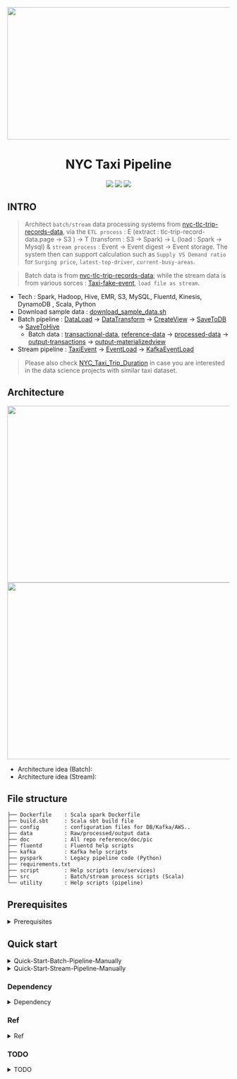 <p align="center"><img src ="https://github.com/yennanliu/NYC_Taxi_Pipeline/blob/master/doc/pic/taxi_logo_V2.svg" width="2000" height="300"></p>

<h1 align="center">NYC Taxi Pipeline</a></h1>

<p align="center">
<!--- travis -->
<a href="https://travis-ci.org/yennanliu/NYC_Taxi_Pipeline"><img src="https://travis-ci.org/yennanliu/NYC_Taxi_Pipeline.svg?branch=master"></a>
<!--- PR -->
<a href="https://github.com/yennanliu/NYC_Taxi_Pipeline/pulls"><img src="https://img.shields.io/badge/PRs-welcome-6574cd.svg"></a>
<!--- notebooks mybinder -->
<a href="https://mybinder.org/v2/gh/yennanliu/NYC_Taxi_Pipeline/master"><img src="https://img.shields.io/badge/launch-Jupyter-5eba00.svg"></a>
</p>

## INTRO
> Architect `batch/stream` data processing systems from [nyc-tlc-trip-records-data](https://www1.nyc.gov/site/tlc/about/tlc-trip-record-data.page), via the `ETL process`  :
E (extract : tlc-trip-record-data.page -> S3 ) -> T (transform : S3 -> Spark) -> L (load : Spark -> Mysql) & `stream process` : Event -> Event digest -> Event storage. The system then can support calculation such as `Supply VS Demand ratio` for `Surging price`, `latest-top-driver`, `current-busy-areas`.

> Batch data is from [nyc-tlc-trip-records-data](https://www1.nyc.gov/site/tlc/about/tlc-trip-record-data.page); while the stream data is from various sorces : [Taxi-fake-event](https://github.com/yennanliu/NYC_Taxi_Pipeline/tree/master/src/main/scala/TaxiEvent), `load file as stream`.

* Tech : Spark, Hadoop, Hive, EMR, S3, MySQL, Fluentd, Kinesis, DynamoDB , Scala, Python 
* Download sample data : [download_sample_data.sh](https://github.com/yennanliu/NYC_Taxi_Pipeline/blob/master/script/download_sample_data.sh)
* Batch pipeline : [DataLoad](https://github.com/yennanliu/NYC_Taxi_Pipeline/tree/master/src/main/scala/DataLoad) -> [DataTransform](https://github.com/yennanliu/NYC_Taxi_Pipeline/tree/master/src/main/scala/DataTransform) -> [CreateView](https://github.com/yennanliu/NYC_Taxi_Pipeline/tree/master/src/main/scala/CreateView) -> [SaveToDB](https://github.com/yennanliu/NYC_Taxi_Pipeline/tree/master/src/main/scala/SaveToDB) -> [SaveToHive](https://github.com/yennanliu/NYC_Taxi_Pipeline/tree/master/src/main/scala/SaveToHive)
	* Batch data : [transactional-data](https://github.com/yennanliu/NYC_Taxi_Pipeline/tree/master/data/staging/transactional-data), [reference-data](https://github.com/yennanliu/NYC_Taxi_Pipeline/tree/master/data/staging/reference-data) -> [processed-data](https://github.com/yennanliu/NYC_Taxi_Pipeline/tree/master/data/processed) -> [output-transactions](https://github.com/yennanliu/NYC_Taxi_Pipeline/tree/master/data/output/transactions) -> [output-materializedview](https://github.com/yennanliu/NYC_Taxi_Pipeline/tree/master/data/output/materializedview)
* Stream pipeline : [TaxiEvent](https://github.com/yennanliu/NYC_Taxi_Pipeline/tree/master/src/main/scala/TaxiEvent) -> [EventLoad](https://github.com/yennanliu/NYC_Taxi_Pipeline/tree/master/src/main/scala/EventLoad) -> [KafkaEventLoad](https://github.com/yennanliu/NYC_Taxi_Pipeline/tree/master/src/main/scala/KafkaEventLoad)

> Please also check [NYC_Taxi_Trip_Duration](https://github.com/yennanliu/NYC_Taxi_Trip_Duration) in case you are interested in the data science projects with similar taxi dataset. 

## Architecture 
<img src ="https://github.com/yennanliu/NYC_Taxi_Pipeline/blob/master/doc/pic/batch_architecture.svg" width="800" height="400">
<img src ="https://github.com/yennanliu/NYC_Taxi_Pipeline/blob/master/doc/pic/stream_architecture_V2.svg" width="800" height="400">

- Architecture idea (Batch):
- Architecture idea (Stream):

## File structure 
```
├── Dockerfile    : Scala spark Dockerfile
├── build.sbt     : Scala sbt build file
├── config        : configuration files for DB/Kafka/AWS..
├── data          : Raw/processed/output data
├── doc           : All repo reference/doc/pic
├── fluentd       : Fluentd help scripts
├── kafka         : Kafka help scripts
├── pyspark       : Legacy pipeline code (Python)
├── requirements.txt
├── script        : Help scripts (env/services) 
├── src           : Batch/stream process scripts (Scala)
└── utility       : Help scripts (pipeline)
```

## Prerequisites
<details>
<summary>Prerequisites</summary>

- Install 
	- Spark 2.4.3
	- Java 1.8.0_11 (java 8)
	- Scala 2.11.12
	- sbt 1.3.5
	- Zoopkeeper
	- Kafka
	- Mysql
	- Elasitic search (optional)
	- Hive (optional)
	- Hadoop (optional)
	- Fluentd (optional)
	- Python 3  (optional)
	- Pyspark (optional)

- Set up 
	- AWS account and get `key_pair` for access below services:
		- EMR
		- EC2
		- S3
		- DYNAMODB
		- Kinesis
- Config
	- update [config](https://github.com/yennanliu/NYC_Taxi_Pipeline/tree/master/config) with your creds  

</details>

## Quick start 
<details>
<summary>Quick-Start-Batch-Pipeline-Manually</summary>

```bash 
# STEP 1) Download the dataset
bash script/download_sample_data.sh

# STEP 2) sbt package 
sbt package

# STEP 3) Load data 
spark-submit \
 --class DataLoad.LoadReferenceData \
 target/scala-2.11/nyc_taxi_pipeline_2.11-1.0.jar

spark-submit \
 --class DataLoad.LoadGreenTripData \
 target/scala-2.11/nyc_taxi_pipeline_2.11-1.0.jar

spark-submit \
 --class DataLoad.LoadYellowTripData \
 target/scala-2.11/nyc_taxi_pipeline_2.11-1.0.jar

# STEP 4) Transform data 
spark-submit \
 --class DataTransform.TransformGreenTaxiData \
 target/scala-2.11/nyc_taxi_pipeline_2.11-1.0.jar

spark-submit \
 --class DataTransform.TransformYellowTaxiData \
 target/scala-2.11/nyc_taxi_pipeline_2.11-1.0.jar

# STEP 5) Create view 
spark-submit \
 --class CreateView.CreateMaterializedView \
 target/scala-2.11/nyc_taxi_pipeline_2.11-1.0.jar

# STEP 6) Save to JDBC (mysql)
spark-submit \
 --class SaveToDB.JDBCToMysql \
 target/scala-2.11/nyc_taxi_pipeline_2.11-1.0.jar

# STEP 7) Save to Hive
spark-submit \
 --class SaveToHive.SaveMaterializedviewToHive \
 target/scala-2.11/nyc_taxi_pipeline_2.11-1.0.jar

```

</details>

<details>
<summary>Quick-Start-Stream-Pipeline-Manually</summary>

```bash 
# STEP 1) sbt package 
sbt package

# STEP 2) Create Taxi event
spark-submit \
 --class TaxiEvent.CreateBasicTaxiEvent \
 target/scala-2.11/nyc_taxi_pipeline_2.11-1.0.jar

# check the event
curl localhost:44444

# STEP 3) Process Taxi event
spark-submit \
 --class EventLoad.SparkStream_demo_LoadTaxiEvent \
 target/scala-2.11/nyc_taxi_pipeline_2.11-1.0.jar

# STEP 4) Send Taxi event to Kafaka
# start zookeeper, kafka
brew services start zookeeper
brew services start kafka

# create kafka topic
kafka-topics --create -zookeeper localhost:2181 --replication-factor 1  --partitions 1 --topic first_topic
kafka-topics --create -zookeeper localhost:2181 --replication-factor 1  --partitions 1 --topic streams-taxi

# curl event to kafka producer
curl localhost:44444 | kafka-console-producer  --broker-list  127.0.0.1:9092 --topic first_topic

# STEP 5) Spark process kafka stream
spark-submit \
 --class KafkaEventLoad.LoadKafkaEventExample \
 target/scala-2.11/nyc_taxi_pipeline_2.11-1.0.jar

# STEP 6) Spark process kafka stream
spark-submit \
 --class KafkaEventLoad.LoadTaxiKafkaEventWriteToKafka \
 target/scala-2.11/nyc_taxi_pipeline_2.11-1.0.jar


# STEP 7) Run elsacsearch, kibana, logstach
cd ~ 
kibana-7.6.1-darwin-x86_64/bin/kibana
elasticsearch-7.6.1/bin/elasticsearch
logstash-7.6.1/bin/logstash -f config

# test insert toy data to logstash 
# (logstash config: elk/logstash.conf)
nc 127.0.0.1 5000 < data/event_sample.json

# then visit kibana UI : localhost:5601
# then visit "management" -> "index_patterns" -> "Create index pattern" 
# create new index : logstash-* (not select timestamp as filter)
# then visit the "discover" tag and check the data

```
</details>

### Dependency 
<details>
<summary>Dependency</summary>

1. Spark 2.4.3 
2. Java 8
3. Apache Hadoop 2.7
4. Jars 
	- [aws-java-sdk-1.7.4](https://mvnrepository.com/artifact/com.amazonaws/aws-java-sdk/1.7.4)
	- [hadoop-aws-2.7.6](https://mvnrepository.com/artifact/org.apache.hadoop/hadoop-aws/2.7.6)
	- [spark-streaming-kafka-0-8-assembly_2.11-2.4.3.jar](https://mvnrepository.com/artifact/org.apache.spark/spark-streaming-kafka-0-8-assembly_2.11/2.4.3)
	- [mysql-connector-java-8.0.15.jar](https://mvnrepository.com/artifact/mysql/mysql-connector-java/8.0.15)

5. [build.sbt](https://github.com/yennanliu/NYC_Taxi_Pipeline/blob/master/build.sbt)

</details>

### Ref
<details>
<summary>Ref</summary>

- [ref.md](https://github.com/yennanliu/NYC_Taxi_Pipeline/blob/master/doc/ref.md) - dataset link ref, code ref, other ref
- [doc](https://github.com/yennanliu/NYC_Taxi_Pipeline/blob/master/doc) - All ref docs


</details>

### TODO 
<details>
<summary>TODO</summary>

```
# 1. Tune the main pipeline for large scale data (to process whole nyc-tlc-trip data)
# 2. Add front-end UI (flask to visualize supply & demand and surging price)
# 3. Add test 
# 4. Dockerize the project 
# 5. Tune the spark batch/stream code 
# 6. Tune the kafka, zoopkeeper cluster setting 
# 7. Travis CI/CD 
# 8. Use Airflow to schedule batch pipeline 
```
</details>
